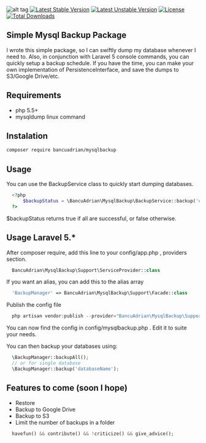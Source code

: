 ![alt tag](https://travis-ci.org/bancuadrian/mysqlbackup.svg?branch=master)
[![Latest Stable Version](https://poser.pugx.org/bancuadrian/mysqlbackup/v/stable)](https://packagist.org/packages/bancuadrian/mysqlbackup)
[![Latest Unstable Version](https://poser.pugx.org/bancuadrian/mysqlbackup/v/unstable)](https://packagist.org/packages/bancuadrian/mysqlbackup)
[![License](https://poser.pugx.org/bancuadrian/mysqlbackup/license)](https://packagist.org/packages/bancuadrian/mysqlbackup)
[![Total Downloads](https://poser.pugx.org/bancuadrian/mysqlbackup/downloads)](https://packagist.org/packages/bancuadrian/mysqlbackup)

## Simple Mysql Backup Package

I wrote this simple package, so I can swiftly dump my database whenever I need to. Also, in conjunction with Laravel 5 console commands, you can quickly setup a backup schedule. If you have the time, you can make your own implementation of PersistenceInterface, and save the dumps to S3/Google Drive/etc. 

## Requirements

 - php 5.5+
 - mysqldump linux command

## Instalation

```bash
composer require bancuadrian/mysqlbackup
```

## Usage

You can use the BackupService class to quickly start dumping databases.
```php
  <?php
      $backupStatus = \BancuAdrian\MysqlBackup\BackupService::backup('username','password',['database1','database2'],'/path/to/backup');
  ?>
```
$backupStatus returns true if all are successful, or false otherwise.

## Usage Laravel 5.*

After composer require, add this line to your config/app.php , providers section.
```php
  BancuAdrian\MysqlBackup\Support\ServiceProvider::class
```
If you want an alias, you can add this to the alias array
```php
  'BackupManager' => BancuAdrian\MysqlBackup\Support\Facade::class
```
Publish the config file
```php
  php artisan vendor:publish --provider="BancuAdrian\MysqlBackup\Support\ServiceProvider"
```
You can now find the config in config/mysqlbackup.php . Edit it to suite your needs.

You can then backup your databases using:
```php
  \BackupManager::backupAll();
  // or for single database
  \BackupManager::backup('databaseName');
```

## Features to come (soon I hope)
  * Restore
  * Backup to Google Drive
  * Backup to S3
  * Limit the number of backups in a folder

```php
  havefun() && contribute() && !criticize() && give_advice();
```
